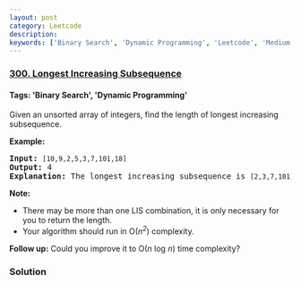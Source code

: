 ```yaml
---
layout: post
category: Leetcode
description: 
keywords: ['Binary Search', 'Dynamic Programming', 'Leetcode', 'Medium']
---
```

### [300. Longest Increasing Subsequence](https://leetcode.com/problems/longest-increasing-subsequence)

#### Tags: 'Binary Search', 'Dynamic Programming'

<div class="content__u3I1 question-content__JfgR"><div><p>Given an unsorted array of integers, find the length of longest increasing subsequence.</p>
<p><b>Example:</b></p>
<pre><b>Input:</b> <code>[10,9,2,5,3,7,101,18]
</code><b>Output: </b>4 
<strong>Explanation: </strong>The longest increasing subsequence is <code>[2,3,7,101]</code>, therefore the length is <code>4</code>. </pre>
<p><strong>Note: </strong></p>
<ul>
<li>There may be more than one LIS combination, it is only necessary for you to return the length.</li>
<li>Your algorithm should run in O(<i>n<sup>2</sup></i>) complexity.</li>
</ul>
<p><b>Follow up:</b> Could you improve it to O(<i>n</i> log <i>n</i>) time complexity?</p>
</div></div>

### Solution
